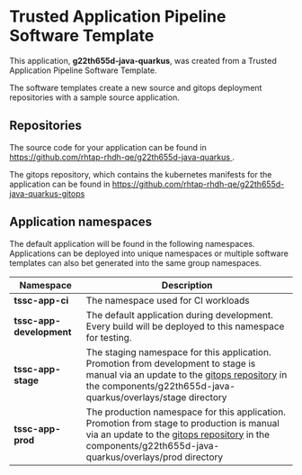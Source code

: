 # Trusted Application Pipeline Software Template

This application, **g22th655d-java-quarkus**, was created from a Trusted Application Pipeline Software Template.

The software templates create a new source and gitops deployment repositories with a sample source application. 

## Repositories

The source code for your application can be found in [https://github.com/rhtap-rhdh-qe/g22th655d-java-quarkus ](https://github.com/rhtap-rhdh-qe/g22th655d-java-quarkus ).
 
The gitops repository, which contains the kubernetes manifests for the application can be found in 
[https://github.com/rhtap-rhdh-qe/g22th655d-java-quarkus-gitops ](https://github.com/rhtap-rhdh-qe/g22th655d-java-quarkus-gitops ) 

## Application namespaces 

The default application will be found in the following namespaces. Applications can be deployed into unique namespaces or multiple software templates can also bet generated into the same group namespaces.  

|  Namespace   |  Description   |  
| -------- | -------- |
| **tssc-app-ci** | The namespace used for CI workloads |
| **tssc-app-development** | The default application during development. Every build will be deployed to this namespace for testing. |
| **tssc-app-stage** | The staging namespace for this application. Promotion from development to stage is manual via an update to the [gitops repository](https://github.com/rhtap-rhdh-qe/g22th655d-java-quarkus-gitops ) in the components/g22th655d-java-quarkus/overlays/stage directory |
| **tssc-app-prod** | The production namespace for this application. Promotion from stage to production is manual via an update to the [gitops repository](https://github.com/rhtap-rhdh-qe/g22th655d-java-quarkus-gitops ) in the components/g22th655d-java-quarkus/overlays/prod directory |